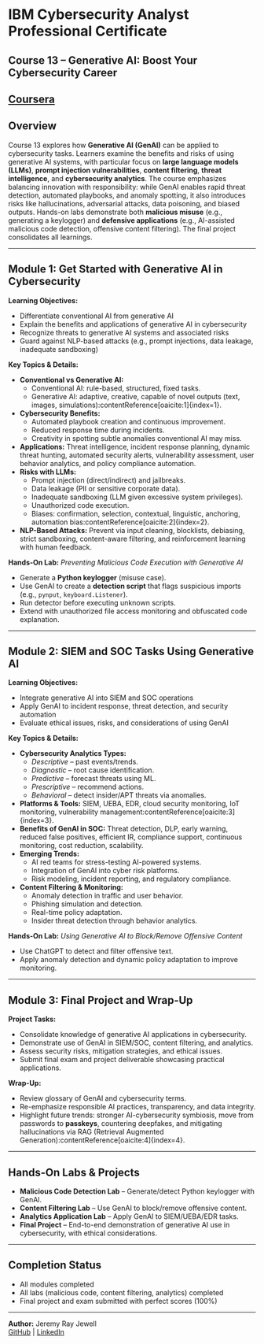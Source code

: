 # IBM Cybersecurity Analyst Professional Certificate  
## Course 13 – Generative AI: Boost Your Cybersecurity Career  

[Coursera](https://www.coursera.org/learn/generative-ai-boost-your-cybersecurity-career/home/module/1)  
---

## Overview  
Course 13 explores how **Generative AI (GenAI)** can be applied to cybersecurity tasks. Learners examine the benefits and risks of using generative AI systems, with particular focus on **large language models (LLMs)**, **prompt injection vulnerabilities**, **content filtering**, **threat intelligence**, and **cybersecurity analytics**. The course emphasizes balancing innovation with responsibility: while GenAI enables rapid threat detection, automated playbooks, and anomaly spotting, it also introduces risks like hallucinations, adversarial attacks, data poisoning, and biased outputs. Hands-on labs demonstrate both **malicious misuse** (e.g., generating a keylogger) and **defensive applications** (e.g., AI-assisted malicious code detection, offensive content filtering). The final project consolidates all learnings.  

---

## Module 1: Get Started with Generative AI in Cybersecurity  
**Learning Objectives:**  
- Differentiate conventional AI from generative AI  
- Explain the benefits and applications of generative AI in cybersecurity  
- Recognize threats to generative AI systems and associated risks  
- Guard against NLP-based attacks (e.g., prompt injections, data leakage, inadequate sandboxing)  

**Key Topics & Details:**  
- **Conventional vs Generative AI:**  
  - Conventional AI: rule-based, structured, fixed tasks.  
  - Generative AI: adaptive, creative, capable of novel outputs (text, images, simulations):contentReference[oaicite:1]{index=1}.  
- **Cybersecurity Benefits:**  
  - Automated playbook creation and continuous improvement.  
  - Reduced response time during incidents.  
  - Creativity in spotting subtle anomalies conventional AI may miss.  
- **Applications:** Threat intelligence, incident response planning, dynamic threat hunting, automated security alerts, vulnerability assessment, user behavior analytics, and policy compliance automation.  
- **Risks with LLMs:**  
  - Prompt injection (direct/indirect) and jailbreaks.  
  - Data leakage (PII or sensitive corporate data).  
  - Inadequate sandboxing (LLM given excessive system privileges).  
  - Unauthorized code execution.  
  - Biases: confirmation, selection, contextual, linguistic, anchoring, automation bias:contentReference[oaicite:2]{index=2}.  
- **NLP-Based Attacks:** Prevent via input cleaning, blocklists, debiasing, strict sandboxing, content-aware filtering, and reinforcement learning with human feedback.  

**Hands-On Lab:** *Preventing Malicious Code Execution with Generative AI*  
- Generate a **Python keylogger** (misuse case).  
- Use GenAI to create a **detection script** that flags suspicious imports (e.g., `pynput`, `keyboard.Listener`).  
- Run detector before executing unknown scripts.  
- Extend with unauthorized file access monitoring and obfuscated code explanation.  

---

## Module 2: SIEM and SOC Tasks Using Generative AI  
**Learning Objectives:**  
- Integrate generative AI into SIEM and SOC operations  
- Apply GenAI to incident response, threat detection, and security automation  
- Evaluate ethical issues, risks, and considerations of using GenAI  

**Key Topics & Details:**  
- **Cybersecurity Analytics Types:**  
  - *Descriptive* – past events/trends.  
  - *Diagnostic* – root cause identification.  
  - *Predictive* – forecast threats using ML.  
  - *Prescriptive* – recommend actions.  
  - *Behavioral* – detect insider/APT threats via anomalies.  
- **Platforms & Tools:** SIEM, UEBA, EDR, cloud security monitoring, IoT monitoring, vulnerability management:contentReference[oaicite:3]{index=3}.  
- **Benefits of GenAI in SOC:** Threat detection, DLP, early warning, reduced false positives, efficient IR, compliance support, continuous monitoring, cost reduction, scalability.  
- **Emerging Trends:**  
  - AI red teams for stress-testing AI-powered systems.  
  - Integration of GenAI into cyber risk platforms.  
  - Risk modeling, incident reporting, and regulatory compliance.  
- **Content Filtering & Monitoring:**  
  - Anomaly detection in traffic and user behavior.  
  - Phishing simulation and detection.  
  - Real-time policy adaptation.  
  - Insider threat detection through behavior analytics.  

**Hands-On Lab:** *Using Generative AI to Block/Remove Offensive Content*  
- Use ChatGPT to detect and filter offensive text.  
- Apply anomaly detection and dynamic policy adaptation to improve monitoring.  

---

## Module 3: Final Project and Wrap-Up  
**Project Tasks:**  
- Consolidate knowledge of generative AI applications in cybersecurity.  
- Demonstrate use of GenAI in SIEM/SOC, content filtering, and analytics.  
- Assess security risks, mitigation strategies, and ethical issues.  
- Submit final exam and project deliverable showcasing practical applications.  

**Wrap-Up:**  
- Review glossary of GenAI and cybersecurity terms.  
- Re-emphasize responsible AI practices, transparency, and data integrity.  
- Highlight future trends: stronger AI-cybersecurity symbiosis, move from passwords to **passkeys**, countering deepfakes, and mitigating hallucinations via RAG (Retrieval Augmented Generation):contentReference[oaicite:4]{index=4}.  

---

## Hands-On Labs & Projects  
- **Malicious Code Detection Lab** – Generate/detect Python keylogger with GenAI.  
- **Content Filtering Lab** – Use GenAI to block/remove offensive content.  
- **Analytics Application Lab** – Apply GenAI to SIEM/UEBA/EDR tasks.  
- **Final Project** – End-to-end demonstration of generative AI use in cybersecurity, with ethical considerations.  

---

## Completion Status  
- All modules completed  
- All labs (malicious code, content filtering, analytics) completed  
- Final project and exam submitted with perfect scores (100%)  

---

**Author:** Jeremy Ray Jewell  
[GitHub](https://github.com/jeremyrayjewell) | [LinkedIn](https://www.linkedin.com/in/jeremyrayjewell)  
